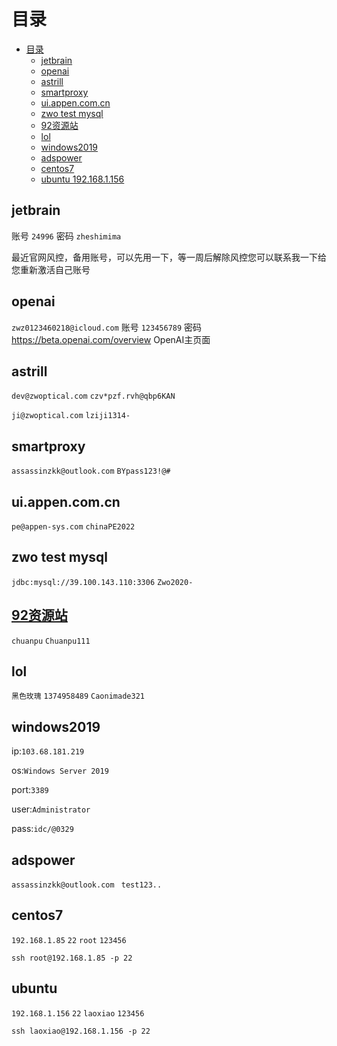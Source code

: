 # 目录

<!-- TOC -->
* [目录](#目录)
  * [jetbrain](#jetbrain)
  * [openai](#openai)
  * [astrill](#astrill)
  * [smartproxy](#smartproxy)
  * [ui.appen.com.cn](#uiappencomcn)
  * [zwo test mysql](#zwo-test-mysql)
  * [92资源站](#92资源站)
  * [lol](#lol)
  * [windows2019](#windows2019)
  * [adspower](#adspower)
  * [centos7](#centos7)
  * [ubuntu 192.168.1.156](#ubuntu-1921681156)
<!-- TOC -->

## jetbrain

账号    `24996`    密码    `zheshimima`

最近官网风控，备用账号，可以先用一下，等一周后解除风控您可以联系我一下给您重新激活自己账号

## openai

`zwz0123460218@icloud.com` 账号
`123456789` 密码
https://beta.openai.com/overview OpenAI主页面

## astrill

`dev@zwoptical.com`
`czv*pzf.rvh@qbp6KAN`

`ji@zwoptical.com`
`lziji1314-`


## smartproxy

`assassinzkk@outlook.com`
`BYpass123!@#`

## ui.appen.com.cn

`pe@appen-sys.com`
`chinaPE2022`

## zwo test mysql

`jdbc:mysql://39.100.143.110:3306`
`Zwo2020-`

## [92资源站](https://www.92ydl.com/)

`chuanpu`
`Chuanpu111`

## lol
`黑色玫瑰`
`1374958489`
`Caonimade321`

## windows2019

ip:`103.68.181.219`

os:`Windows Server 2019`

port:`3389`

user:`Administrator`

pass:`idc/@0329`

## adspower

`assassinzkk@outlook.com
`
`test123..`

##  centos7
`192.168.1.85`
`22`
`root`
`123456`
```shell
ssh root@192.168.1.85 -p 22
```
##  ubuntu 
`192.168.1.156`
`22`
`laoxiao`
`123456`
```shell
ssh laoxiao@192.168.1.156 -p 22
```